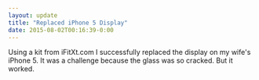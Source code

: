 ```yaml
---
layout: update
title: "Replaced iPhone 5 Display"
date: 2015-08-02T00:16:39-0:00
---
```


Using a kit from iFitXt.com I successfully replaced the display on my wife's iPhone 5. It was a challenge because the glass was so cracked. But it worked. 